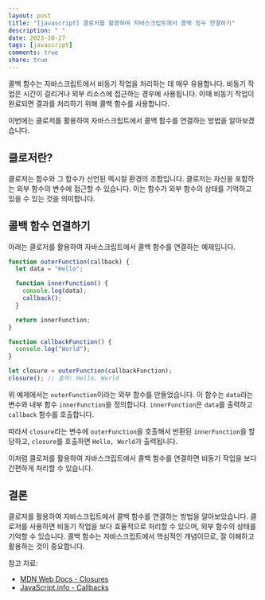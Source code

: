 ```yaml
---
layout: post
title: "[javascript] 클로저를 활용하여 자바스크립트에서 콜백 함수 연결하기"
description: " "
date: 2023-10-27
tags: [javascript]
comments: true
share: true
---
```


콜백 함수는 자바스크립트에서 비동기 작업을 처리하는 데 매우 유용합니다. 비동기 작업은 시간이 걸리거나 외부 리소스에 접근하는 경우에 사용됩니다. 이때 비동기 작업이 완료되면 결과를 처리하기 위해 콜백 함수를 사용합니다.

이번에는 클로저를 활용하여 자바스크립트에서 콜백 함수를 연결하는 방법을 알아보겠습니다.

## 클로저란?

클로저는 함수와 그 함수가 선언된 렉시컬 환경의 조합입니다. 클로저는 자신을 포함하는 외부 함수의 변수에 접근할 수 있습니다. 이는 함수가 외부 함수의 상태를 기억하고 있을 수 있는 것을 의미합니다.

## 콜백 함수 연결하기

아래는 클로저를 활용하여 자바스크립트에서 콜백 함수를 연결하는 예제입니다.

```javascript
function outerFunction(callback) {
  let data = "Hello";

  function innerFunction() {
    console.log(data);
    callback();
  }

  return innerFunction;
}

function callbackFunction() {
  console.log("World");
}

let closure = outerFunction(callbackFunction);
closure(); // 출력: Hello, World
```

위 예제에서는 `outerFunction`이라는 외부 함수를 만들었습니다. 이 함수는 `data`라는 변수와 내부 함수 `innerFunction`을 정의합니다. `innerFunction`은 `data`를 출력하고 `callback` 함수를 호출합니다.

따라서 `closure`라는 변수에 `outerFunction`을 호출해서 반환된 `innerFunction`을 할당하고, `closure`를 호출하면 `Hello, World`가 출력됩니다.

이처럼 클로저를 활용하여 자바스크립트에서 콜백 함수를 연결하면 비동기 작업을 보다 간편하게 처리할 수 있습니다.

## 결론

클로저를 활용하여 자바스크립트에서 콜백 함수를 연결하는 방법을 알아보았습니다. 클로저를 사용하면 비동기 작업을 보다 효율적으로 처리할 수 있으며, 외부 함수의 상태를 기억할 수 있습니다. 콜백 함수는 자바스크립트에서 핵심적인 개념이므로, 잘 이해하고 활용하는 것이 중요합니다.

참고 자료:
- [MDN Web Docs - Closures](https://developer.mozilla.org/en-US/docs/Web/JavaScript/Closures)
- [JavaScript.info - Callbacks](https://javascript.info/callbacks)